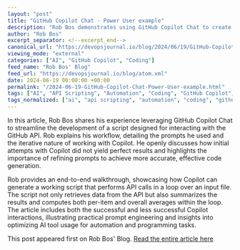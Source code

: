 ```yaml
---
layout: "post"
title: "GitHub Copilot Chat - Power User example"
description: "Rob Bos demonstrates using GitHub Copilot Chat to create a script for calling the GitHub API, discussing prompt strategies and Copilot’s limitations."
author: "Rob Bos"
excerpt_separator: <!--excerpt_end-->
canonical_url: "https://devopsjournal.io/blog/2024/06/19/GitHub-Copilot-Chat-Power-User"
viewing_mode: "external"
categories: ["AI", "GitHub Copilot", "Coding"]
feed_name: "Rob Bos' Blog"
feed_url: "https://devopsjournal.io/blog/atom.xml"
date: 2024-06-19 00:00:00 +00:00
permalink: "/2024-06-19-GitHub-Copilot-Chat-Power-User-example.html"
tags: ["AI", "API Scripting", "Automation", "Coding", "GitHub Copilot", "Posts", "Programming", "Prompt Engineering"]
tags_normalized: ["ai", "api scripting", "automation", "coding", "github copilot", "posts", "programming", "prompt engineering"]
---
```


In this article, Rob Bos shares his experience leveraging GitHub Copilot Chat to streamline the development of a script designed for interacting with the GitHub API. Rob explains his workflow, detailing the prompts he used and the iterative nature of working with Copilot. <!--excerpt_end--> He openly discusses how initial attempts with Copilot did not yield perfect results and highlights the importance of refining prompts to achieve more accurate, effective code generation.

Rob provides an end-to-end walkthrough, showcasing how Copilot can generate a working script that performs API calls in a loop over an input file. The script not only retrieves data from the API but also summarizes the results and computes both per-item and overall averages within the loop. The article includes both the successful and less successful Copilot interactions, illustrating practical prompt engineering and insights into optimizing AI tool usage for automation and programming tasks.

This post appeared first on Rob Bos' Blog. [Read the entire article here](https://devopsjournal.io/blog/2024/06/19/GitHub-Copilot-Chat-Power-User)
